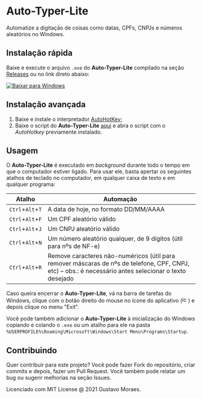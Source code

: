 # Auto-Typer-Lite
Automatize a digitação de coisas como datas, CPFs, CNPJs e números aleatórios no Windows.

## Instalação rápida

Baixe e execute o arquivo `.exe` do **Auto-Typer-Lite** compilado na seção [Releases](https://github.com/gustavomdsantos/Auto-Typer-Lite/releases) ou no link direto abaixo:

[![Baixar para Windows](https://img.shields.io/badge/%20Baixar%20para-Windows-0078D6.svg?style=for-the-badge&logo=windows&colorA=263238&logoColor=0078D6)](https://github.com/gustavomdsantos/Auto-Typer-Lite/releases/download/v1.0/Auto-Typer-Lite.exe)

## Instalação avançada

1. Baixe e instale o interpretador [AutoHotKey](https://www.autohotkey.com/download/ahk-install.exe);
2. Baixe o script do **Auto-Typer-Lite** [aqui](https://github.com/gustavomdsantos/Auto-Typer-Lite/raw/master/Auto-Typer-Lite.ahk) e abra o script com o _AutoHotkey_ previamente instalado.

## Usagem

O **Auto-Typer-Lite** é executado em _background_ durante todo o tempo em que o computador estiver ligado. Para usar ele, basta apertar os seguintes atalhos de teclado no computador, em qualquer caixa de texto e em qualquer programa:

| Atalho | Automação |
|--------|-----------|
| `Ctrl`+`Alt`+`T` | A data de hoje, no formato DD/MM/AAAA |
| `Ctrl`+`Alt`+`F` | Um CPF aleatório válido |
| `Ctrl`+`Alt`+`J` | Um CNPJ aleatório válido |
| `Ctrl`+`Alt`+`N` | Um número aleatório qualquer, de 9 dígitos (útil para nºs de NF-e) |
| `Ctrl`+`Alt`+`R` | Remove caracteres não-numéricos (útil para remover máscaras de nºs de telefone, CPF, CNPJ, etc) – obs.: é necessário antes selecionar o texto desejado |

Caso queira encerrar o **Auto-Typer-Lite**, vá na barra de tarefas do Windows, clique com o botão direito do mouse no ícone do aplicativo (<img src="https://github.com/gustavomdsantos/Auto-Typer-Lite/raw/master/auto-typer-lite.ico" alt="icon" width="16">) e depois clique no menu "Exit".

Você pode também adicionar o **Auto-Typer-Lite** à inicialização do Windows copiando e colando o `.exe` ou um atalho para ele na pasta `%USERPROFILE%\Roaming\Microsoft\Windows\Start Menu\Programs\Startup`.

## Contribuindo

Quer contribuir para este projeto? Você pode fazer Fork do repositório, criar commits e depois, fazer um Pull Request. Você também pode relatar um bug ou sugerir melhorias na seção Issues.

Licenciado com MIT License @ 2021 Gustavo Moraes.
